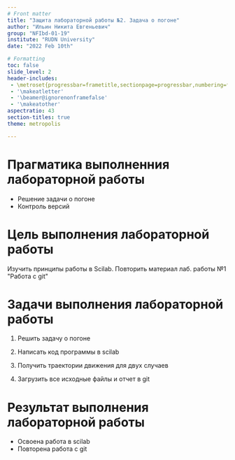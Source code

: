 ```yaml
---
# Front matter
title: "Защита лабораторной работы №2. Задача о погоне"  
author: "Ильин Никита Евгеньевич"  
group: "NFIbd-01-19"  
institute: "RUDN University"  
date: "2022 Feb 10th"  

# Formatting
toc: false
slide_level: 2
header-includes: 
 - \metroset{progressbar=frametitle,sectionpage=progressbar,numbering=fraction}
 - '\makeatletter'
 - '\beamer@ignorenonframefalse'
 - '\makeatother'
aspectratio: 43
section-titles: true
theme: metropolis

---
```

# Прагматика выполненния лабораторной работы  

- Решение задачи о погоне  
- Контроль версий  

# Цель выполнения лабораторной работы 

Изучить принципы работы в Scilab. Повторить материал лаб. работы №1 "Работа с git"

# Задачи выполнения лабораторной работы

1. Решить задачу о погоне  

2. Написать код программы в scilab  

3. Получить траектории движения для двух случаев  

4. Загрузить все исходные файлы и отчет в git  


# Результат выполнения лабораторной работы

- Освоена работа в scilab  
- Повторена работа с git  


